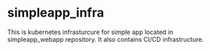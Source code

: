 # simpleapp_infra
This is kubernetes infrasturcure for simple app located in simpleapp_webapp repository. It also contains CI/CD infrastructure.
